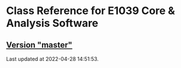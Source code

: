 # Class Reference for E1039 Core & Analysis Software
## [Version "master"](master/)
Last updated at 2022-04-28 14:51:53.
